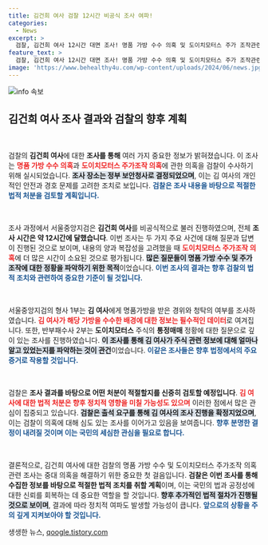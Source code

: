 ```yaml
---
title: 김건희 여사 검찰 12시간 비공식 조사 여파!
categories:
  - News
excerpt: >
  검찰, 김건희 여사 12시간 대면 조사! 명품 가방 수수 의혹 및 도이치모터스 주가 조작관련 질의응답 진행. 결과에 따른 후속 처분이 주목받고 있습니다. 클릭해서 자세히 알아보세요!
feature_text: >
  검찰, 김건희 여사 12시간 대면 조사! 명품 가방 수수 의혹 및 도이치모터스 주가 조작관련 질의응답 진행. 결과에 따른 후속 처분이 주목받고 있습니다. 클릭해서 자세히 알아보세요!
image: 'https://www.behealthy4u.com/wp-content/uploads/2024/06/news.jpg'
---
```


<p><img src="https://www.behealthy4u.com/wp-content/uploads/2024/06/news.jpg" alt="info 속보" /></p>

<h2 data-ke-size="size26">김건희 여사 조사 결과와 검찰의 향후 계획</h2>

<p data-ke-size="size16">&nbsp;</p>

<p>검찰의 <b>김건희 여사</b>에 대한 <b>조사를 통해</b> 여러 가지 중요한 정보가 밝혀졌습니다. 이 조사는 <b><span style="color: #ee2323;">명품 가방 수수 의혹</span></b>과 <b><span style="color: #ee2323;">도이치모터스 주가조작 의혹</span></b>에 관한 의혹을 검찰이 수사하기 위해 실시되었습니다. <b><span style="background-color: #21538527;">조사 장소는 정부 보안청사로 결정되었으며</span></b>, 이는 김 여사의 개인적인 안전과 경호 문제를 고려한 조치로 보입니다. <b><span style="color: #1a5490;">검찰은 조사 내용을 바탕으로 적절한 법적 처분을 검토할 계획입니다.</span></b></p>

<p data-ke-size="size16">&nbsp;</p>

<p>조사 과정에서 서울중앙지검은 <b>김건희 여사</b>를 비공식적으로 불러 진행하였으며, 전체 <b>조사 시간은 약 12시간에 달했습니다</b>. 이번 조사는 두 가지 주요 사건에 대해 질문과 답변이 진행된 것으로 보이며, 내용의 양과 복잡성을 고려했을 때 <b><span style="color: #ee2323;">도이치모터스 주가조작 의혹</span></b>에 더 많은 시간이 소요된 것으로 평가됩니다. <b><span style="background-color: #21538527;">많은 질문들이 명품 가방 수수 및 주가 조작에 대한 정황을 파악하기 위한 목적</span></b>이었습니다. <b><span style="color: #1a5490;">이번 조사의 결과는 향후 검찰의 법적 조치와 관련하여 중요한 기준이 될 것입니다.</span></b></p>

<p data-ke-size="size16">&nbsp;</p>

<p>서울중앙지검의 형사 1부는 <b>김 여사</b>에게 명품가방을 받은 경위와 청탁의 여부를 조사하였습니다. <b><span style="color: #ee2323;">김 여사가 해당 가방을 수수한 배경에 대한 정보는 필수적인 데이터</span></b>로 여겨집니다. 또한, 반부패수사 2부는 <b>도이치모터스</b> 주식의 <b>통정매매</b> 정황에 대한 질문으로 깊이 있는 조사를 진행하였습니다. <b><span style="background-color: #21538527;">이 조사를 통해 김 여사가 주식 관련 정보에 대해 얼마나 알고 있었는지를 파악하는 것이 관건</span></b>이었습니다. <b><span style="color: #1a5490;">이같은 조사들은 향후 법정에서의 주요 증거로 작용할 것입니다.</span></b></p>

<p data-ke-size="size16">&nbsp;</p>

<p>검찰은 <b>조사 결과를 바탕으로 어떤 처분이 적절할지를 신중히 검토할 예정입니다</b>. <b><span style="color: #ee2323;">김 여사에 대한 법적 처분은 향후 정치적 영향을 미칠 가능성도 있으며</span></b> 이러한 점에서 많은 관심이 집중되고 있습니다. <b><span style="background-color: #21538527;">검찰은 출석 요구를 통해 김 여사의 조사 진행을 확정지었으며</span></b>, 이는 검찰이 의혹에 대해 심도 있는 조사를 이어가고 있음을 보여줍니다. <b><span style="color: #1a5490;">향후 분명한 결정이 내려질 것이며 이는 국민의 세심한 관심을 필요로 합니다.</span></b></p>

<p data-ke-size="size16">&nbsp;</p>

<p>결론적으로, 김건희 여사에 대한 검찰의 명품 가방 수수 및 도이치모터스 주가조작 의혹 관련 조사는 중대 의혹을 해결하기 위한 중요한 첫 걸음입니다. <b>검찰은 이번 조사를 통해 수집한 정보를 바탕으로 적절한 법적 조치를 취할 계획</b>이며, 이는 국민의 법과 공정성에 대한 신뢰를 회복하는 데 중요한 역할을 할 것입니다. <b><span style="background-color: #21538527;">향후 추가적인 법적 절차가 진행될 것으로 보이며</span></b>, 결과에 따라 정치적 여파도 발생할 가능성이 큽니다. <b><span style="color: #1a5490;">앞으로의 상황을 주의 깊게 지켜보아야 할 것입니다.</span></b></p>
생생한 뉴스, <a href="https://qoogle.tistory.com" rel="dofollow">qoogle.tistory.com</a>


